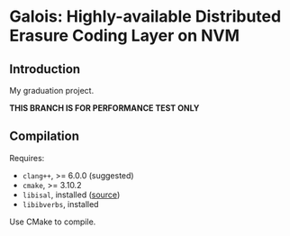 # Galois: Highly-available Distributed Erasure Coding Layer on NVM

## Introduction

My graduation project.

**THIS BRANCH IS FOR PERFORMANCE TEST ONLY**

## Compilation

Requires:

* `clang++`, >= 6.0.0 (suggested)
* `cmake`, >= 3.10.2
* `libisal`, installed ([source](https://github.com/intel/isa-l))
* `libibverbs`, installed

Use CMake to compile.
